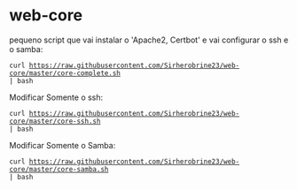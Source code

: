 # web-core

pequeno script que vai instalar o 'Apache2, Certbot' e vai configurar o ssh e o samba:

<code>curl https://raw.githubusercontent.com/Sirherobrine23/web-core/master/core-complete.sh | bash</code>

Modificar Somente o ssh:

<code>curl https://raw.githubusercontent.com/Sirherobrine23/web-core/master/core-ssh.sh | bash</code>

Modificar Somente o Samba:

<code>curl https://raw.githubusercontent.com/Sirherobrine23/web-core/master/core-samba.sh | bash</code>
